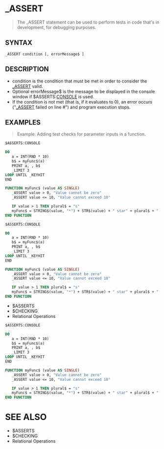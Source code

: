 # _ASSERT
> The _ASSERT statement can be used to perform tests in code that's in development, for debugging purposes.

## SYNTAX
`_ASSERT condition [, errorMessage$ ]`

## DESCRIPTION
* condition is the condition that must be met in order to consider the [_ASSERT](_ASSERT.md) valid.
* Optional errorMessage$ is the message to be displayed in the console window if $ASSERTS:[CONSOLE](CONSOLE.md) is used.
* If the condition is not met (that is, if it evaluates to 0), an error occurs ("[_ASSERT](_ASSERT.md) failed on line #") and program execution stops.


## EXAMPLES
> Example: Adding test checks for parameter inputs in a function.

```vb
$ASSERTS:CONSOLE

DO
   a = INT(RND * 10)
   b$ = myFunc$(a)
   PRINT a, , b$
   _LIMIT 3
LOOP UNTIL _KEYHIT
END

FUNCTION myFunc$ (value AS SINGLE)
   _ASSERT value > 0, "Value cannot be zero"
   _ASSERT value <= 10, "Value cannot exceed 10"

   IF value > 1 THEN plural$ = "s"
   myFunc$ = STRING$(value, "*") + STR$(value) + " star" + plural$ + " :-)"
END FUNCTION
```


```vb
$ASSERTS:CONSOLE

DO
   a = INT(RND * 10)
   b$ = myFunc$(a)
   PRINT a, , b$
   _LIMIT 3
LOOP UNTIL _KEYHIT
END

FUNCTION myFunc$ (value AS SINGLE)
   _ASSERT value > 0, "Value cannot be zero"
   _ASSERT value <= 10, "Value cannot exceed 10"

   IF value > 1 THEN plural$ = "s"
   myFunc$ = STRING$(value, "*") + STR$(value) + " star" + plural$ + " :-)"
END FUNCTION
```

* $ASSERTS
* $CHECKING
* Relational Operations

```vb
$ASSERTS:CONSOLE

DO
   a = INT(RND * 10)
   b$ = myFunc$(a)
   PRINT a, , b$
   _LIMIT 3
LOOP UNTIL _KEYHIT
END

FUNCTION myFunc$ (value AS SINGLE)
   _ASSERT value > 0, "Value cannot be zero"
   _ASSERT value <= 10, "Value cannot exceed 10"

   IF value > 1 THEN plural$ = "s"
   myFunc$ = STRING$(value, "*") + STR$(value) + " star" + plural$ + " :-)"
END FUNCTION
```



# SEE ALSO
* $ASSERTS
* $CHECKING
* Relational Operations

